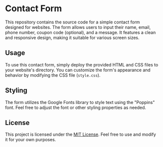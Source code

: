 # Contact Form

This repository contains the source code for a simple contact form designed for websites. The form allows users to input their name, email, phone number, coupon code (optional), and a message. It features a clean and responsive design, making it suitable for various screen sizes.

## Usage

To use this contact form, simply deploy the provided HTML and CSS files to your website's directory. You can customize the form's appearance and behavior by modifying the CSS file (`style.css`).

## Styling

The form utilizes the Google Fonts library to style text using the "Poppins" font. Feel free to adjust the font or other styling properties as needed.

## License

This project is licensed under the [MIT License](LICENSE). Feel free to use and modify it for your own purposes.
